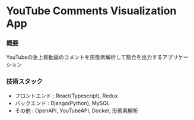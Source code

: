 # YouTube Comments Visualization App


### 概要
YouTubeの急上昇動画のコメントを形態素解析して割合を出力するアプリケーション


### 技術スタック
* フロントエンド : React(Typescript), Redux
* バックエンド : Django(Python), MySQL
* その他 : OpenAPI, YouTubeAPI, Docker, 形態素解析
